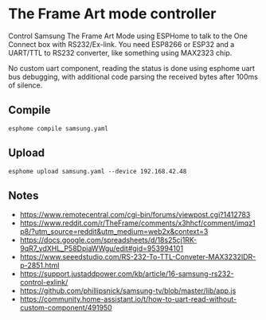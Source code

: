 # The Frame Art mode controller

Control Samsung The Frame Art Mode using ESPHome to talk to the One Connect box
with RS232/Ex-link. You need ESP8266 or ESP32 and a UART/TTL to RS232
converter, like something using MAX2323 chip.

No custom uart component, reading the status is done using 
esphome uart bus debugging, with additional code parsing the received
bytes after 100ms of silence.

## Compile

`esphome compile samsung.yaml`

## Upload

`esphome upload samsung.yaml --device 192.168.42.48`

## Notes

- https://www.remotecentral.com/cgi-bin/forums/viewpost.cgi?1412783
- https://www.reddit.com/r/TheFrame/comments/x3hhcf/comment/imqz1p8/?utm_source=reddit&utm_medium=web2x&context=3
- https://docs.google.com/spreadsheets/d/18s25cj1RK-9qR7_ydXHL_P58DpiaWWgu/edit#gid=953994101
- https://www.seeedstudio.com/RS-232-To-TTL-Conveter-MAX3232IDR-p-2851.html
- https://support.justaddpower.com/kb/article/16-samsung-rs232-control-exlink/
- https://github.com/phillipsnick/samsung-tv/blob/master/lib/app.js
- https://community.home-assistant.io/t/how-to-uart-read-without-custom-component/491950

